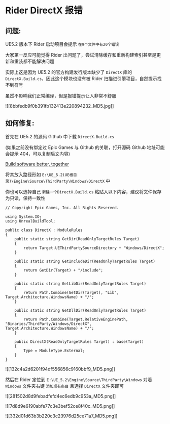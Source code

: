 
# Rider DirectX 报错
## 问题:

UE5.2 版本下 Rider 启动项目会提示 `在9个文件中有20个错误`

大家第一反应可能觉得 Rider 出问题了，尝试清除缓存和重新构建索引甚至是更新和重装都不能解决问题

实际上这是因为 UE5.2 的官方构建发行版本缺少了 `DirectX` 库的 `DirectX.Build.cs`，因此这个模块也没有被 Rider 扫描进引擎项目，自然提示找不到符号

虽然不影响我们正常编译，但是报错提示让人非常不舒服

![[8bbfedb9f0b391fb132413e220894232_MD5.jpg]]

## 如何修复:

首先在 UE5.2 的源码 Github 中下载 `DirectX.Build.cs`

(如果之前没有绑定过 Epic Games 与 Github 的关联，打开源码 Github 地址可能会提示 404，可以复制后文内容)

[Build software better, together](https://github.com/EpicGames/UnrealEngine/blob/5.2/Engine/Source/ThirdParty/Windows/DirectX/DirectX.Build.cs)

将其放入路径形如 `E:\UE_5.2(UE根目录)\Engine\Source\ThirdParty\Windows\DirectX` 中

你也可以选择自己 `新建一个DirectX.Build.cs` 粘贴入以下内容，建议将文件保存为只读，保持一致性

```
// Copyright Epic Games, Inc. All Rights Reserved.

using System.IO;
using UnrealBuildTool;

public class DirectX : ModuleRules
{
	public static string GetDir(ReadOnlyTargetRules Target)
	{
		return Target.UEThirdPartySourceDirectory + "Windows/DirectX";
	}

	public static string GetIncludeDir(ReadOnlyTargetRules Target)
	{
		return GetDir(Target) + "/include";
	}

	public static string GetLibDir(ReadOnlyTargetRules Target)
	{
		return Path.Combine(GetDir(Target), "Lib", Target.Architecture.WindowsName) + "/";
	}

	public static string GetDllDir(ReadOnlyTargetRules Target)
	{
		return Path.Combine(Target.RelativeEnginePath, "Binaries/ThirdParty/Windows/DirectX", Target.Architecture.WindowsName) + "/";
	}

	public DirectX(ReadOnlyTargetRules Target) : base(Target)
	{
		Type = ModuleType.External;
	}
}
```

![[132c4a2d6201f94df556856c9160bbf9_MD5.png]]

然后在 Rider 定位到 `E:\UE_5.2\Engine\Source\ThirdParty\Windows` 对着 `Windows` 文件夹右键 `添加现有条目` 且选择 `DirectX` 文件夹即可

![[281502d8d9febadfefd4ec6edb9c953a_MD5.png]]

![[7d8d9e6190abfe77c3e3bef52ce8f40c_MD5.png]]

![[332d01d63b3b220c3c23976d25ce71a7_MD5.png]]
